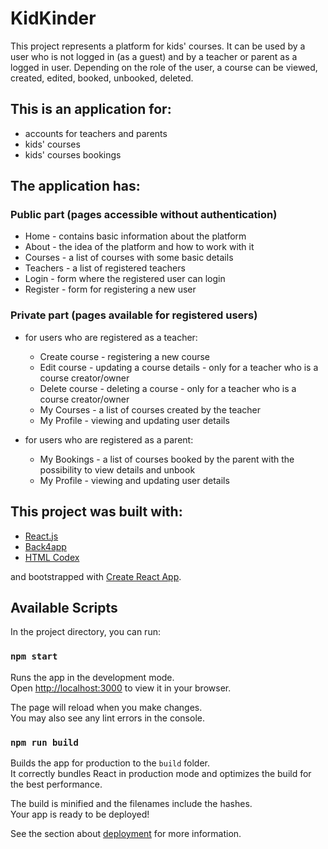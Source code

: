 # KidKinder

This project represents a platform for kids' courses. It can be used by a user who is not logged in (as a guest) and by a teacher or parent as a logged in user. Depending on the role of the user, a course can be viewed, created, edited, booked, unbooked, deleted.

## This is an application for:
* accounts for teachers and parents
* kids' courses
* kids' courses bookings

## The application has:
### Public part (pages accessible without authentication)
* Home - contains basic information about the platform
* About - the idea of the platform and how to work with it
* Courses - a list of courses with some basic details
* Teachers - a list of registered teachers
* Login - form where the registered user can login
* Register - form for registering a new user

### Private part (pages available for registered users)
* for users who are registered as a teacher:
  * Create course - registering a new course
  * Edit course - updating a course details - only for a teacher who is a course creator/owner
  * Delete course - deleting a course - only for a teacher who is a course creator/owner
  * My Courses - a list of courses created by the teacher
  * My Profile - viewing and updating user details

* for users who are registered as a parent:
  * My Bookings - a list of courses booked by the parent with the possibility to view details and unbook
  * My Profile - viewing and updating user details

## This project was built with:
* [React.js](https://reactjs.org)
* [Back4app](https://www.back4app.com/)
* [HTML Codex](https://htmlcodex.com)

and bootstrapped with [Create React App](https://github.com/facebook/create-react-app).

## Available Scripts

In the project directory, you can run:

### `npm start`

Runs the app in the development mode.\
Open [http://localhost:3000](http://localhost:3000) to view it in your browser.

The page will reload when you make changes.\
You may also see any lint errors in the console.

### `npm run build`

Builds the app for production to the `build` folder.\
It correctly bundles React in production mode and optimizes the build for the best performance.

The build is minified and the filenames include the hashes.\
Your app is ready to be deployed!

See the section about [deployment](https://facebook.github.io/create-react-app/docs/deployment) for more information.
